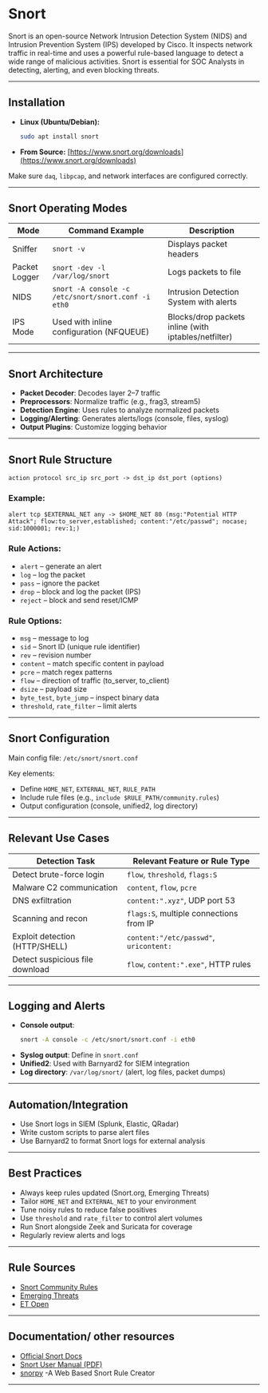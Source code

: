 # Snort
 
Snort is an open-source Network Intrusion Detection System (NIDS) and Intrusion Prevention System (IPS) developed by Cisco. It inspects network traffic in real-time and uses a powerful rule-based language to detect a wide range of malicious activities. Snort is essential for SOC Analysts in detecting, alerting, and even blocking threats.
 
---
 
## Installation
 
- **Linux (Ubuntu/Debian):**
  ```bash
  sudo apt install snort
  ```
- **From Source:** [https://www.snort.org/downloads](https://www.snort.org/downloads)
 
 
Make sure `daq`, `libpcap`, and network interfaces are configured correctly.
 
---
 
## Snort Operating Modes
 
| Mode          | Command Example                                     | Description                                          |
| ------------- | --------------------------------------------------- | ---------------------------------------------------- |
| Sniffer       | `snort -v`                                          | Displays packet headers                              |
| Packet Logger | `snort -dev -l /var/log/snort`                      | Logs packets to file                                 |
| NIDS          | `snort -A console -c /etc/snort/snort.conf -i eth0` | Intrusion Detection System with alerts               |
| IPS Mode      | Used with inline configuration (NFQUEUE)            | Blocks/drop packets inline (with iptables/netfilter) |
 
---
 
## Snort Architecture
 
- **Packet Decoder**: Decodes layer 2–7 traffic
- **Preprocessors**: Normalize traffic (e.g., frag3, stream5)
- **Detection Engine**: Uses rules to analyze normalized packets
- **Logging/Alerting**: Generates alerts/logs (console, files, syslog)
- **Output Plugins**: Customize logging behavior
 
---
 
## Snort Rule Structure
 
```
action protocol src_ip src_port -> dst_ip dst_port (options)
```
 
### Example:
 
```
alert tcp $EXTERNAL_NET any -> $HOME_NET 80 (msg:"Potential HTTP Attack"; flow:to_server,established; content:"/etc/passwd"; nocase; sid:1000001; rev:1;)
```
 
### Rule Actions:
 
- `alert` – generate an alert
- `log` – log the packet
- `pass` – ignore the packet
- `drop` – block and log the packet (IPS)
- `reject` – block and send reset/ICMP
 
### Rule Options:
 
- `msg` – message to log
- `sid` – Snort ID (unique rule identifier)
- `rev` – revision number
- `content` – match specific content in payload
- `pcre` – match regex patterns
- `flow` – direction of traffic (to\_server, to\_client)
- `dsize` – payload size
- `byte_test`, `byte_jump` – inspect binary data
- `threshold`, `rate_filter` – limit alerts
 
---
 
## Snort Configuration
 
Main config file: `/etc/snort/snort.conf`
 
Key elements:
 
- Define `HOME_NET`, `EXTERNAL_NET`, `RULE_PATH`
- Include rule files (e.g., `include $RULE_PATH/community.rules`)
- Output configuration (console, unified2, log directory)
 
---
 
## Relevant Use Cases
 
| Detection Task                  | Relevant Feature or Rule Type           |
| ------------------------------- | --------------------------------------- |
| Detect brute-force login        | `flow`, `threshold`, `flags:S`          |
| Malware C2 communication        | `content`, `flow`, `pcre`               |
| DNS exfiltration                | `content:".xyz"`, UDP port 53           |
| Scanning and recon              | `flags:S`, multiple connections from IP |
| Exploit detection (HTTP/SHELL)  | `content:"/etc/passwd"`, `uricontent:`  |
| Detect suspicious file download | `flow`, `content:".exe"`, HTTP rules    |
 
---
 
## Logging and Alerts
 
- **Console output**:
  ```bash
  snort -A console -c /etc/snort/snort.conf -i eth0
  ```
- **Syslog output**: Define in `snort.conf`
- **Unified2**: Used with Barnyard2 for SIEM integration
- **Log directory**: `/var/log/snort/` (alert, log files, packet dumps)
 
---
 
##  Automation/Integration
 
- Use Snort logs in SIEM (Splunk, Elastic, QRadar)
- Write custom scripts to parse alert files
- Use Barnyard2 to format Snort logs for external analysis
 
---
 
## Best Practices
 
- Always keep rules updated (Snort.org, Emerging Threats)
- Tailor `HOME_NET` and `EXTERNAL_NET` to your environment
- Tune noisy rules to reduce false positives
- Use `threshold` and `rate_filter` to control alert volumes
- Run Snort alongside Zeek and Suricata for coverage
- Regularly review alerts and logs
 
---
 
## Rule Sources
 
- [Snort Community Rules](https://www.snort.org/downloads#rule-downloads)
- [Emerging Threats](https://rules.emergingthreats.net/)
- [ET Open](https://rules.emergingthreats.net/open/snort-2.9.0/)
 
---
 
## Documentation/ other resources
 
- [Official Snort Docs](https://docs.snort.org/)
- [Snort User Manual (PDF)](https://www.snort.org/documents)
- [snorpy](https://snorpy.cyb3rs3c.net) -A Web Based Snort Rule Creator

---